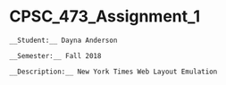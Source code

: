 # CPSC_473_Assignment_1
```
__Student:__ Dayna Anderson

__Semester:__ Fall 2018

__Description:__ New York Times Web Layout Emulation
```
